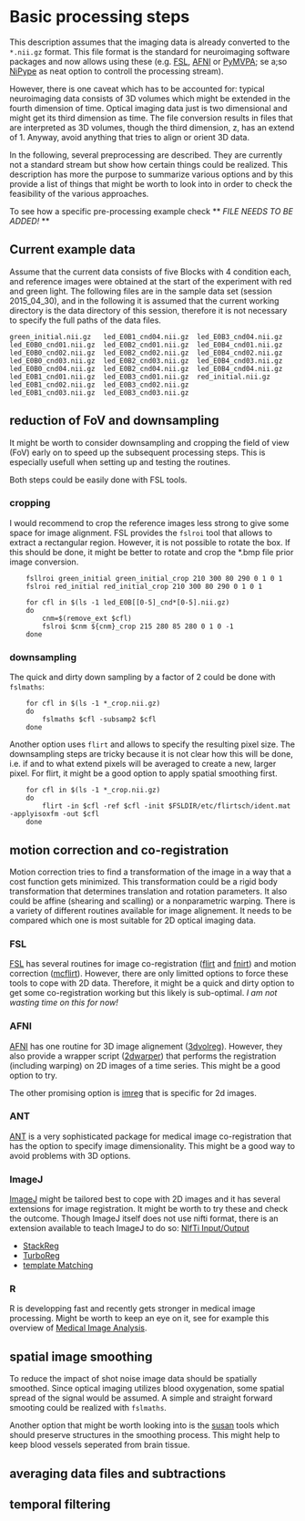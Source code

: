 # Basic processing steps

This description assumes that the imaging data is already converted to the `*.nii.gz` format. This file format is the standard for neuroimaging software packages and now allows using these (e.g. [FSL](http://fsl.fmrib.ox.ac.uk/fsl/fslwiki/), [AFNI](http://afni.nimh.nih.gov/afni/) or [PyMVPA](http://www.pymvpa.org/); se a;so [NiPype](http://nipy.sourceforge.net/nipype/) as neat option to controll the processing stream). 

However, there is one caveat which has to be accounted for: typical neuroimaging data consists of 3D volumes which might be extended in the fourth dimension of time. Optical imaging data just is two dimensional and might get its third dimension as time. The file conversion results in files that are interpreted as 3D volumes, though the third dimension, z, has an extend of 1. Anyway, avoid anything that tries to align or orient 3D data.

In the following, several preprocessing are described. They are currently not a standard stream but show how certain things could be realized. This description has more the purpose to summarize various options and by this provide a list of things that might be worth to look into in order to check the feasibility of the various approaches.

 To see how a specific pre-processing example check ** *FILE NEEDS TO BE ADDED!* **

## Current example data

Assume that the current data consists of five Blocks with 4 condition each, and reference images were obtained at the start of the experiment with red and green light. The following files are in the sample data set (session 2015_04_30), and in the following it is assumed that the current working directory is the data directory of this session, therefore it is not necessary to specify the full paths of the data files.

```
green_initial.nii.gz   led_E0B1_cnd04.nii.gz  led_E0B3_cnd04.nii.gz
led_E0B0_cnd01.nii.gz  led_E0B2_cnd01.nii.gz  led_E0B4_cnd01.nii.gz
led_E0B0_cnd02.nii.gz  led_E0B2_cnd02.nii.gz  led_E0B4_cnd02.nii.gz
led_E0B0_cnd03.nii.gz  led_E0B2_cnd03.nii.gz  led_E0B4_cnd03.nii.gz
led_E0B0_cnd04.nii.gz  led_E0B2_cnd04.nii.gz  led_E0B4_cnd04.nii.gz
led_E0B1_cnd01.nii.gz  led_E0B3_cnd01.nii.gz  red_initial.nii.gz
led_E0B1_cnd02.nii.gz  led_E0B3_cnd02.nii.gz
led_E0B1_cnd03.nii.gz  led_E0B3_cnd03.nii.gz
```

## reduction of FoV and downsampling

It might be worth to consider downsampling and cropping the field of view (FoV) early on to speed up the subsequent processing steps. This is especially usefull when setting up and testing the routines.

Both steps could be easily done with FSL tools.

### cropping 

I would recommend to crop the reference images less strong to give some space for image alignment. FSL provides the `fslroi` tool that allows to extract a rectangular region. However, it is not possible to rotate the box. If this should be done, it might be better to rotate and crop the *.bmp file prior image conversion.

```{bash}
	fsllroi green_initial green_initial_crop 210 300 80 290 0 1 0 1
	fslroi red_initial red_initial_crop 210 300 80 290 0 1 0 1

	for cfl in $(ls -1 led_E0B[[0-5]_cnd*[0-5].nii.gz)
	do
		cnm=$(remove_ext $cfl)
		fslroi $cnm ${cnm}_crop 215 280 85 280 0 1 0 -1
	done
```

### downsampling

The quick and dirty down sampling by a factor of 2 could be done with `fslmaths`:

```{bash}
	for cfl in $(ls -1 *_crop.nii.gz)
	do
		fslmaths $cfl -subsamp2 $cfl
	done
```

Another option uses `flirt` and allows to specify the resulting pixel size. The downsampling steps are tricky because it is not clear how this will be done, i.e. if and to what extend pixels will be averaged to create a new, larger pixel. For flirt, it might be a good option to apply spatial smoothing first.

```{bash}
	for cfl in $(ls -1 *_crop.nii.gz)
	do
		flirt -in $cfl -ref $cfl -init $FSLDIR/etc/flirtsch/ident.mat   -applyisoxfm -out $cfl
	done
```

## motion correction and co-registration

Motion correction tries to find a transformation of the image in a way that a cost function gets minimized. This transformation could be a rigid body transformation that determines translation and rotation parameters. It also could be affine (shearing and scalling) or a nonparametric warping. There is a variety of different routines available for image alignement. It needs to be compared which one is most suitable for 2D optical imaging data.

### FSL

[FSL](http://fsl.fmrib.ox.ac.uk/fsl/fslwiki/) has several routines for image co-registration ([flirt](http://fsl.fmrib.ox.ac.uk/fsl/fslwiki/FLIRT) and [fnirt](http://fsl.fmrib.ox.ac.uk/fsl/fslwiki/FNIRT)) and motion correction ([mcflirt](http://fsl.fmrib.ox.ac.uk/fsl/fslwiki/MCFLIRT)). However, there are only limitted options to force these tools to cope with 2D data. Therefore, it might be a quick and dirty option to get some co-registration working but this likely is sub-optimal. *I am not wasting time on this for now!*

### AFNI

[AFNI](http://afni.nimh.nih.gov/afni/) has one routine for 3D image alignement ([3dvolreg](http://afni.nimh.nih.gov/pub/dist/doc/program_help/3dvolreg.html)). However, they also provide a wrapper script ([2dwarper](http://afni.nimh.nih.gov/pub/dist/doc/program_help/@2dwarper.Allin.html)) that performs the registration (including warping) on 2D images of a time series. This might be a good option to try.

The other promising option is [imreg](http://afni.nimh.nih.gov/pub/dist/doc/program_help/imreg.html) that is specific for 2d images.

### ANT

[ANT](http://stnava.github.io/ANTs/) is a very sophisticated package for medical image co-registration that has the option to specify image dimensionality. This might be a good way to avoid problems with 3D options.

### ImageJ

[ImageJ](http://rsb.info.nih.gov/ij/) might be tailored best to cope with 2D images and it has several extensions for image registration. It might be worth to try these and check the outcome. Though ImageJ itself does not use nifti format, there is an extension available to teach ImageJ to do so: [NIfTi Input/Output](http://rsb.info.nih.gov/ij/plugins/nifti.html) 

* [StackReg](http://bigwww.epfl.ch/thevenaz/stackreg/) 
* [TurboReg](http://bigwww.epfl.ch/thevenaz/turboreg/)
* [template Matching](https://sites.google.com/site/qingzongtseng/template-matching-ij-plugin) 

### R

R is developping fast and recently gets stronger in medical image processing. Might be worth to keep an eye on it, see for example this overview of [Medical Image Analysis](http://cran.r-project.org/web/views/MedicalImaging.html).

## spatial image smoothing 

To reduce the impact of shot noise image data should be spatially smoothed. Since optical imaging utilizes blood oxygenation, some spatial spread of the signal would be assumed. A simple and straight forward smooting could be realized with `fslmaths`.

Another option that might be worth looking into is the [susan](http://fsl.fmrib.ox.ac.uk/fsl/fslwiki/SUSAN) tools which should preserve structures in the smoothing process. This might help to keep blood vessels seperated from brain tissue.








## averaging data files and subtractions

## temporal filtering


